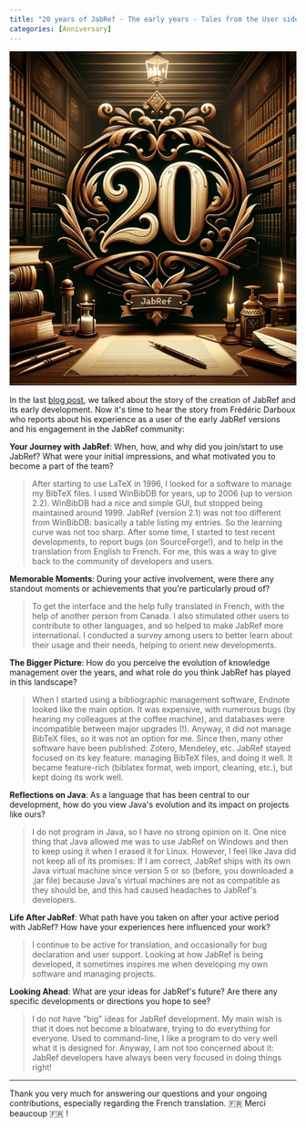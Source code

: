 ```yaml
---
title: "20 years of JabRef - The early years - Tales from the User side"
categories: [Anniversary]
---
```


![20 years logo](/img/JabRef-20-years-1-final-661x769.png)

In the last [blog post](https://blog.jabref.org/2024/03/11/JabRef-20-years-start/), we talked about the story of the creation of JabRef and its early development.
Now it's time to hear the story from Frédéric Darboux who reports about his experience as a user of the early JabRef versions and his engagement in the JabRef community:

**Your Journey with JabRef**: When, how, and why did you join/start to use JabRef? What were your initial impressions, and what motivated you to become a part of the team?

> After starting to use LaTeX in 1996, I looked for a software to manage my BibTeX files. I used WinBibDB for years, up to 2006 (up to version 2.2). WinBibDB had a nice and simple GUI, but stopped being maintained around 1999.
JabRef (version 2.1) was not too different from WinBibDB: basically a table listing my entries. So the learning curve was not too sharp. After some time, I started to test recent developments, to report bugs (on SourceForge!), and to help in the translation from English to French. For me, this was a way to give back to the community of developers and users.

**Memorable Moments**: During your active involvement, were there any standout moments or achievements that you're particularly proud of?

> To get the interface and the help fully translated in French, with the help of another person from Canada. I also stimulated other users to contribute to other languages, and so helped to make JabRef more international. I conducted a survey among users to better learn about their usage and their needs, helping to orient new developments.

**The Bigger Picture**: How do you perceive the evolution of knowledge management over the years, and what role do you think JabRef has played in this landscape?

> When I started using a bibliographic management software, Endnote looked like the main option. It was expensive, with numerous bugs  (by hearing my colleagues at the coffee machine), and databases were incompatible between major upgrades (!). Anyway, it did not manage BibTeX files, so it was not an option for me. Since then, many other software have been published: Zotero, Mendeley, etc. JabRef stayed focused on its key feature: managing BibTeX files, and doing it well. It became feature-rich (biblatex format, web import, cleaning, etc.), but kept doing its work well.

**Reflections on Java**: As a language that has been central to our development, how do you view Java's evolution and its impact on projects like ours?

> I do not program in Java, so I have no strong opinion on it. One nice thing that Java allowed me was to use JabRef on Windows and then to keep using it when I erased it for Linux. However, I feel like Java did not keep all of its promises: If I am correct, JabRef ships with its own Java virtual machine since version 5 or so (before, you downloaded a .jar file) because Java's virtual machines are not as compatible as they should be, and this had caused headaches to JabRef's developers.

**Life After JabRef**: What path have you taken on after your active period with JabRef? How have your experiences here influenced your work?

> I continue to be active for translation, and occasionally for bug declaration and user support. Looking at how JabRef is being developed, it sometimes inspires me when developing my own software and managing projects.

**Looking Ahead**: What are your ideas for JabRef's future? Are there any specific developments or directions you hope to see?

> I do not have "big" ideas for JabRef development. My main wish is that it does not become a bloatware, trying to do everything for everyone. Used to command-line, I like a program to do very well what it is designed for. Anyway, I am not too concerned about it: JabRef developers have always been very focused in doing things right!

---

Thank you very much for answering our questions and your ongoing contributions, especially regarding the French translation. 🇫🇷 Merci beaucoup 🇫🇷 !
